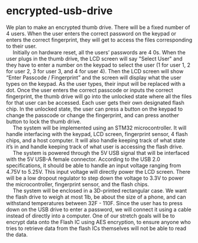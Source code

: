 # encrypted-usb-drive
 
We plan to make an encrypted thumb drive. There will be a fixed number of 4 users. When the user enters the correct password on the keypad or enters the correct fingerprint, they will get to access the files corresponding to their user. <br>
  Initially on hardware reset, all the users’ passwords are 4 0s. When the user plugs in the thumb drive, the LCD screen will say "Select User" and they have to enter a number on the keypad to select the user (1 for user 1, 2 for user 2, 3 for user 3, and 4 for user 4). Then the LCD screen will show “Enter Passcode / Fingerprint” and the screen will display what the user types on the keypad. As the user types, their input will be replaced with a dot. Once the user enters the correct passcode or inputs the correct fingerprint, the thumb drive will go into the unlocked state where all the files for that user can be accessed. Each user gets their own designated flash chip. In the unlocked state, the user can press a button on the keypad to change the passcode or change the fingerprint, and can press another button to lock the thumb drive.<br>
  The system will be implemented using an STM32 microcontroller. It will handle interfacing with the keypad, LCD screen, fingerprint sensor, 4 flash chips, and a host computer. It will also handle keeping track of what state it’s in and handle keeping track of what user is accessing the flash drive.<br>
  The system is powered through the 5V USB signal that will be interfaced with the 5V USB-A female connector. According to the USB 2.0 specifications, it should be able to handle an input voltage ranging from 4.75V to 5.25V. This input voltage will directly power the LCD screen. There will be a low dropout regulator to step down the voltage to 3.3V to power the microcontroller, fingerprint sensor, and the flash chips.<br>
  The system will be enclosed in a 3D-printed rectangular case. We want the flash drive to weigh at most 1lb, be about the size of a phone, and can withstand temperatures between 32F - 110F. Since the user has to press down on the USB drive to enter a password, we will connect it using a cable instead of directly into a computer. One of our stretch goals will be to encrypt data onto the Flash IC using AES encryption, to ensure anyone who tries to retrieve data from the flash ICs themselves will not be able to read the data.<br>
